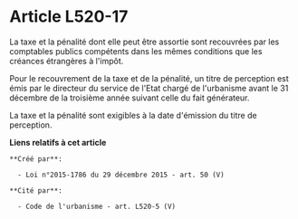 # Article L520-17

La taxe et la pénalité dont elle peut être assortie sont recouvrées par les comptables publics compétents dans les mêmes
conditions que les créances étrangères à l'impôt.

Pour le recouvrement de la taxe et de la pénalité, un titre de perception est émis par le directeur du service de l'Etat
chargé de l'urbanisme avant le 31 décembre de la troisième année suivant celle du fait générateur.

La taxe et la pénalité sont exigibles à la date d'émission du titre de perception.

**Liens relatifs à cet article**

	**Créé par**:

	  - Loi n°2015-1786 du 29 décembre 2015 - art. 50 (V)

	**Cité par**:

	  - Code de l'urbanisme - art. L520-5 (V)
